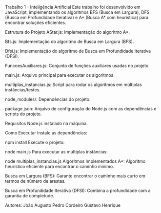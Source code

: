 Trabalho 1 - Inteligência Artificial
Este trabalho foi desenvolvido em JavaScript, implementando os algoritmos BFS (Busca em Largura), DFS (Busca em Profundidade Iterativa) e A* (Busca A* com heurística) para encontrar soluções eficientes.

Estrutura do Projeto
AStar.js: Implementação do algoritmo A*.

Bfs.js: Implementação do algoritmo de Busca em Largura (BFS).

Dfsi.js: Implementação do algoritmo de Busca em Profundidade Iterativa (DFSI).

FuncoesAuxiliares.js: Conjunto de funções auxiliares usadas no projeto.

main.js: Arquivo principal para executar os algoritmos.

multiplas_instancias.js: Script para rodar os algoritmos em múltiplas instâncias/testes.

node_modules/: Dependências do projeto.

package.json: Arquivo de configuração do Node.js com as dependências e scripts do projeto.

Requisitos
Node.js instalado na máquina.

Como Executar
Instale as dependências:

npm install
Execute o projeto:

node main.js
Para executar as múltiplas instâncias:

node multiplas_instancias.js
Algoritmos Implementados
A*: Algoritmo heurístico eficiente para encontrar o caminho mínimo.

Busca em Largura (BFS): Garante encontrar o caminho mais curto em termos de número de arestas.

Busca em Profundidade Iterativa (DFSI): Combina a profundidade com a garantia de completude.

Autores:
João Augusto
Pedro Cordeiro
Gustavo Henrique
